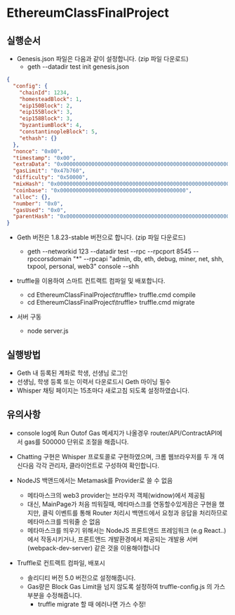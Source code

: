 # EthereumClassFinalProject

## 실행순서

- Genesis.json 파일은 다음과 같이 설정합니다. (zip 파일 다운로드)
    - geth --datadir test init genesis.json

```json
{
  "config": {
    "chainId": 1234,
    "homesteadBlock": 1,
    "eip150Block": 2,
    "eip155Block": 3,
    "eip158Block": 3,
    "byzantiumBlock": 4,
    "constantinopleBlock": 5,
    "ethash": {}
  },
  "nonce": "0x00",
  "timestamp": "0x00",
  "extraData": "0x0000000000000000000000000000000000000000000000000000000000000000",
  "gasLimit": "0x47b760",
  "difficulty": "0x50000",
  "mixHash": "0x0000000000000000000000000000000000000000000000000000000000000000",
  "coinbase": "0x0000000000000000000000000000000000000000",
  "alloc": {},
  "number": "0x0",
  "gasUsed": "0x0",
  "parentHash": "0x0000000000000000000000000000000000000000000000000000000000000000"
}
```

- Geth 버전은 1.8.23-stable 버전으로 합니다. (zip 파일 다운로드)
    - geth --networkid 123 --datadir test --rpc --rpcport 8545 --rpccorsdomain "*" --rpcapi "admin, db, eth, debug, miner, net, shh, txpool, personal, web3" console --shh

- truffle을 이용하여 스마트 컨트랙트 컴파일 및 배포합니다.
    - cd EthereumClassFinalProject\truffle> truffle.cmd compile
    - cd EthereumClassFinalProject\truffle> truffle.cmd migrate

- 서버 구동
    - node server.js

## 실행방법

- Geth 내 등록된 계좌로 학생, 선생님 로그인
- 선생님, 학생 등록 또는 이력서 다운로드시 Geth 마이닝 필수
- Whisper 채팅 페이지는 15초마다 새로고침 되도록 설정하였습니다.

## 유의사항

- console log에 Run Outof Gas 메세지가 나올경우 router/API/ContractAPI에서 gas를 500000 단위로 조절을 해줍니다.

- Chatting 구현은 Whisper 프로토콜로 구현하였으며, 크롬 웹브라우저를 두 개 여신다음 각각 관리자, 클라이언트로 구성하여 확인합니다.

- NodeJS 백앤드에서는 Metamask를 Provider로 쓸 수 없음
    - 메타마스크의 web3 provider는 브라우저 객체(widnow)에서 제공됨
    - 대신, MainPage가 처음 띄워질때, 메타마스크를 연동할수있게끔은 구현을 했지만, 클릭 이벤트를 통해 Router 처리시 백앤드에서 요청과 응답을 처리하므로 메타마스크를 띄워줄 순 없음
    - 메타마스크를 띄우기 위해서는 NodeJS 프론트앤드 프레임워크 (e.g React..)에서 작동시키거나, 프론트앤드 개발환경에서 제공되는 개발용 서버(webpack-dev-server) 같은 것을 이용해야합니다

- Truffle로 컨트랙트 컴파일, 배포시 
    - 솔리디티 버전 5.0 버전으로 설정해줍니다.
    - Gas량은 Block Gas Limit을 넘지 않도록 설정하여 truffle-config.js 의 가스 부분을 수정해줍니다.
        - truffle migrate 할 때 에러나면 가스 수정!


